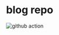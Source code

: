 blog repo
=========

![github action](https://github.com/qxsugar/blog/actions/workflows/deploy.yml/badge.svg)